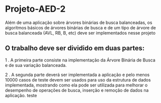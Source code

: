# Projeto-AED-2 

Além de uma aplicação sobre árvores binárias de busca balanceadas, os algoritmos básicos de árvores binárias de busca e de um tipo de árvore de busca balanceada (AVL, RB, B, etc) deve ser implementados nesse projeto


## O trabalho deve ser dividido em duas partes: 

1 . A primeira parte consiste na implementação da Árvore Binária de Busca e de sua variação balanceada. 

2 . A segunda parte deverá ser implementada a  aplicação e pelo menos 10000 casos de teste devem ser usados para uso da estrutura de dados implementada, mostrando como ela pode ser utilizada para melhorar o desempenho de operações de busca, inserção e remoção de dados na aplicação.
teste
